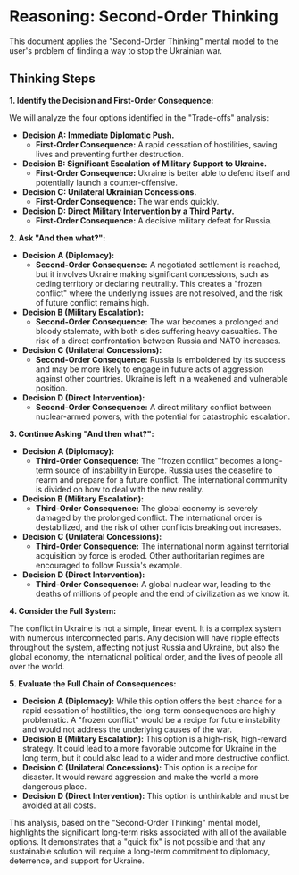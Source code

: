# Reasoning: Second-Order Thinking

This document applies the "Second-Order Thinking" mental model to the user's problem of finding a way to stop the Ukrainian war.

## Thinking Steps

**1. Identify the Decision and First-Order Consequence:**

We will analyze the four options identified in the "Trade-offs" analysis:

*   **Decision A: Immediate Diplomatic Push.**
    *   **First-Order Consequence:** A rapid cessation of hostilities, saving lives and preventing further destruction.
*   **Decision B: Significant Escalation of Military Support to Ukraine.**
    *   **First-Order Consequence:** Ukraine is better able to defend itself and potentially launch a counter-offensive.
*   **Decision C: Unilateral Ukrainian Concessions.**
    *   **First-Order Consequence:** The war ends quickly.
*   **Decision D: Direct Military Intervention by a Third Party.**
    *   **First-Order Consequence:** A decisive military defeat for Russia.

**2. Ask "And then what?":**

*   **Decision A (Diplomacy):**
    *   **Second-Order Consequence:** A negotiated settlement is reached, but it involves Ukraine making significant concessions, such as ceding territory or declaring neutrality. This creates a "frozen conflict" where the underlying issues are not resolved, and the risk of future conflict remains high.
*   **Decision B (Military Escalation):**
    *   **Second-Order Consequence:** The war becomes a prolonged and bloody stalemate, with both sides suffering heavy casualties. The risk of a direct confrontation between Russia and NATO increases.
*   **Decision C (Unilateral Concessions):**
    *   **Second-Order Consequence:** Russia is emboldened by its success and may be more likely to engage in future acts of aggression against other countries. Ukraine is left in a weakened and vulnerable position.
*   **Decision D (Direct Intervention):**
    *   **Second-Order Consequence:** A direct military conflict between nuclear-armed powers, with the potential for catastrophic escalation.

**3. Continue Asking "And then what?":**

*   **Decision A (Diplomacy):**
    *   **Third-Order Consequence:** The "frozen conflict" becomes a long-term source of instability in Europe. Russia uses the ceasefire to rearm and prepare for a future conflict. The international community is divided on how to deal with the new reality.
*   **Decision B (Military Escalation):**
    *   **Third-Order Consequence:** The global economy is severely damaged by the prolonged conflict. The international order is destabilized, and the risk of other conflicts breaking out increases.
*   **Decision C (Unilateral Concessions):**
    *   **Third-Order Consequence:** The international norm against territorial acquisition by force is eroded. Other authoritarian regimes are encouraged to follow Russia's example.
*   **Decision D (Direct Intervention):**
    *   **Third-Order Consequence:** A global nuclear war, leading to the deaths of millions of people and the end of civilization as we know it.

**4. Consider the Full System:**

The conflict in Ukraine is not a simple, linear event. It is a complex system with numerous interconnected parts. Any decision will have ripple effects throughout the system, affecting not just Russia and Ukraine, but also the global economy, the international political order, and the lives of people all over the world.

**5. Evaluate the Full Chain of Consequences:**

*   **Decision A (Diplomacy):** While this option offers the best chance for a rapid cessation of hostilities, the long-term consequences are highly problematic. A "frozen conflict" would be a recipe for future instability and would not address the underlying causes of the war.
*   **Decision B (Military Escalation):** This option is a high-risk, high-reward strategy. It could lead to a more favorable outcome for Ukraine in the long term, but it could also lead to a wider and more destructive conflict.
*   **Decision C (Unilateral Concessions):** This option is a recipe for disaster. It would reward aggression and make the world a more dangerous place.
*   **Decision D (Direct Intervention):** This option is unthinkable and must be avoided at all costs.

This analysis, based on the "Second-Order Thinking" mental model, highlights the significant long-term risks associated with all of the available options. It demonstrates that a "quick fix" is not possible and that any sustainable solution will require a long-term commitment to diplomacy, deterrence, and support for Ukraine.
